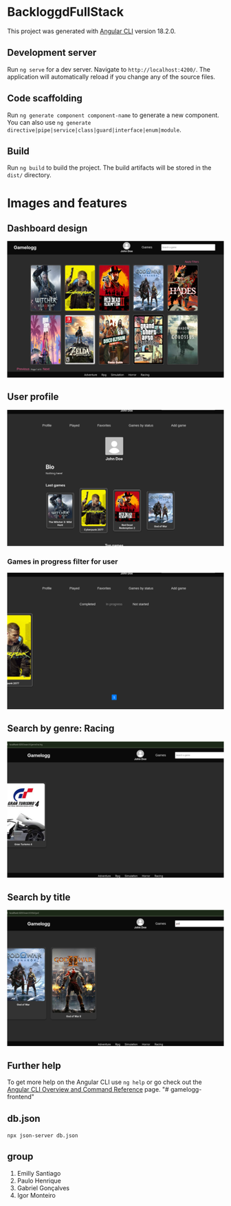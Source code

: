 # BackloggdFullStack

This project was generated with [Angular CLI](https://github.com/angular/angular-cli) version 18.2.0.

## Development server

Run `ng serve` for a dev server. Navigate to `http://localhost:4200/`. The application will automatically reload if you change any of the source files.

## Code scaffolding

Run `ng generate component component-name` to generate a new component. You can also use `ng generate directive|pipe|service|class|guard|interface|enum|module`.

## Build

Run `ng build` to build the project. The build artifacts will be stored in the `dist/` directory.

# Images and features

## Dashboard design
![Dashboard][image]

## User profile
![Dashboard][image2]

### Games in progress filter for user
![Dashboard][image3]

## Search by genre: Racing
![Dashboard][image4]

## Search by title
![Dashboard][image5]

[image]: public/images/image.png
[image2]: public/images/image-2.png
[image3]: public/images/image-3.png
[image4]: public/images/image-4.png
[image5]: public/images/image-5.png

## Further help

To get more help on the Angular CLI use `ng help` or go check out the [Angular CLI Overview and Command Reference](https://angular.dev/tools/cli) page.
"# gamelogg-frontend" 

## db.json 

`npx json-server db.json`

## group
<ol>
    <li>Emilly Santiago</li>
    <li>Paulo Henrique</li>
    <li>Gabriel Gonçalves</li>
    <li>Igor Monteiro</li>
</ol>
